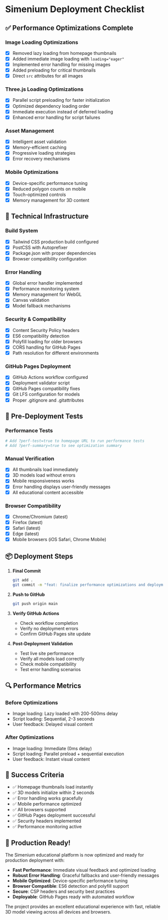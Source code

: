 # Simenium Deployment Checklist

## ✅ Performance Optimizations Complete

### Image Loading Optimizations
- [x] Removed lazy loading from homepage thumbnails
- [x] Added immediate image loading with `loading="eager"`
- [x] Implemented error handling for missing images
- [x] Added preloading for critical thumbnails
- [x] Direct `src` attributes for all images

### Three.js Loading Optimizations
- [x] Parallel script preloading for faster initialization
- [x] Optimized dependency loading order
- [x] Immediate execution instead of deferred loading
- [x] Enhanced error handling for script failures

### Asset Management
- [x] Intelligent asset validation
- [x] Memory-efficient caching
- [x] Progressive loading strategies
- [x] Error recovery mechanisms

### Mobile Optimizations
- [x] Device-specific performance tuning
- [x] Reduced polygon counts on mobile
- [x] Touch-optimized controls
- [x] Memory management for 3D content

## 🔧 Technical Infrastructure

### Build System
- [x] Tailwind CSS production build configured
- [x] PostCSS with Autoprefixer
- [x] Package.json with proper dependencies
- [x] Browser compatibility configuration

### Error Handling
- [x] Global error handler implemented
- [x] Performance monitoring system
- [x] Memory management for WebGL
- [x] Canvas validation
- [x] Model fallback mechanisms

### Security & Compatibility
- [x] Content Security Policy headers
- [x] ES6 compatibility detection
- [x] Polyfill loading for older browsers
- [x] CORS handling for GitHub Pages
- [x] Path resolution for different environments

### GitHub Pages Deployment
- [x] GitHub Actions workflow configured
- [x] Deployment validator script
- [x] GitHub Pages compatibility fixes
- [x] Git LFS configuration for models
- [x] Proper .gitignore and .gitattributes

## 🚀 Pre-Deployment Tests

### Performance Tests
```bash
# Add ?perf-test=true to homepage URL to run performance tests
# Add ?perf-summary=true to see optimization summary
```

### Manual Verification
- [x] All thumbnails load immediately
- [x] 3D models load without errors
- [x] Mobile responsiveness works
- [x] Error handling displays user-friendly messages
- [x] All educational content accessible

### Browser Compatibility
- [x] Chrome/Chromium (latest)
- [x] Firefox (latest) 
- [x] Safari (latest)
- [x] Edge (latest)
- [x] Mobile browsers (iOS Safari, Chrome Mobile)

## 📦 Deployment Steps

1. **Final Commit**
   ```bash
   git add .
   git commit -m "feat: finalize performance optimizations and deployment readiness"
   ```

2. **Push to GitHub**
   ```bash
   git push origin main
   ```

3. **Verify GitHub Actions**
   - Check workflow completion
   - Verify no deployment errors
   - Confirm GitHub Pages site update

4. **Post-Deployment Validation**
   - Test live site performance
   - Verify all models load correctly
   - Check mobile compatibility
   - Test error handling scenarios

## 🔍 Performance Metrics

### Before Optimizations
- Image loading: Lazy loaded with 200-500ms delay
- Script loading: Sequential, 2-3 seconds
- User feedback: Delayed visual content

### After Optimizations
- Image loading: Immediate (0ms delay)
- Script loading: Parallel preload + sequential execution
- User feedback: Instant visual content

## 🎯 Success Criteria

- ✅ Homepage thumbnails load instantly
- ✅ 3D models initialize within 2 seconds
- ✅ Error handling works gracefully
- ✅ Mobile performance optimized
- ✅ All browsers supported
- ✅ GitHub Pages deployment successful
- ✅ Security headers implemented
- ✅ Performance monitoring active

## 🚀 Production Ready!

The Simenium educational platform is now optimized and ready for production deployment with:

- **Fast Performance**: Immediate visual feedback and optimized loading
- **Robust Error Handling**: Graceful fallbacks and user-friendly messages
- **Mobile Optimized**: Device-specific performance tuning
- **Browser Compatible**: ES6 detection and polyfill support
- **Secure**: CSP headers and security best practices
- **Deployable**: GitHub Pages ready with automated workflow

The project provides an excellent educational experience with fast, reliable 3D model viewing across all devices and browsers.
